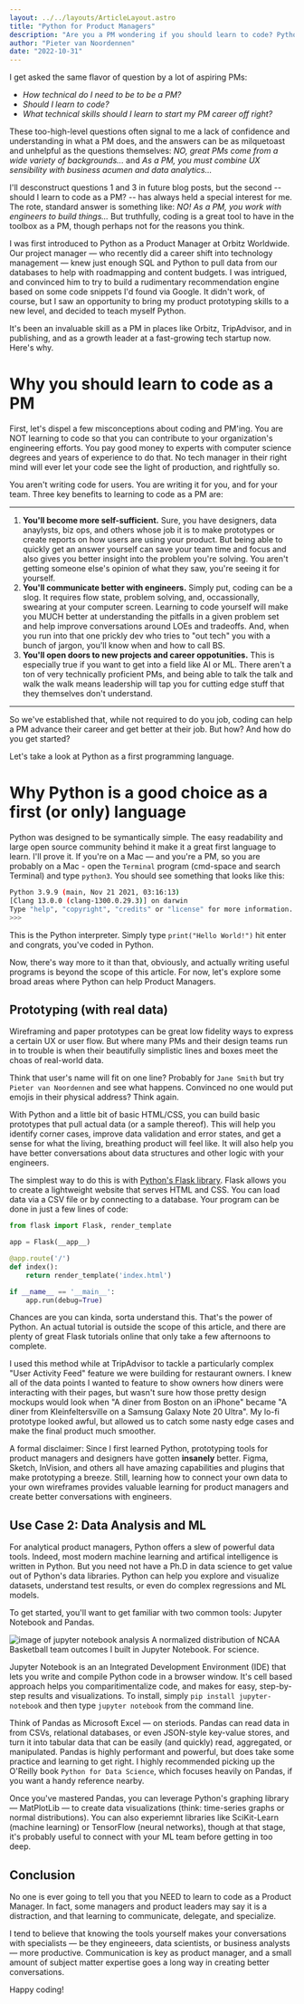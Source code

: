 ```yaml
---
layout: ../../layouts/ArticleLayout.astro
title: "Python for Product Managers"
description: "Are you a PM wondering if you should learn to code? Python is a great choice as a first language and has the versatility to aid you in a lot of PM duties, whether you are more of the test-and-learn data cruncher or looking for the next great user experience."  
author: "Pieter van Noordennen" 
date: "2022-10-31" 
---
```


I get asked the same flavor of question by a lot of aspiring PMs: 

* _How technical do I need to be to be a PM?_
* _Should I learn to code?_ 
* _What technical skills should I learn to start my PM career off right?_

These too-high-level questions often signal to me a lack of confidence and understanding in what a PM does, and the answers can be as milquetoast and unhelpful as the questions themselves: _NO, great PMs come from a wide variety of backgrounds..._ and _As a PM, you must combine UX sensibility with business acumen and data analytics..._ 

I'll desconstruct questions 1 and 3 in future blog posts, but the second -- should I learn to code as a PM? -- has always held a special interest for me. The rote, standard answer is something like: _NO! As a PM, you work with engineers to build things..._ But truthfully, coding is a great tool to have in the toolbox as a PM, though perhaps not for the reasons you think. 

I was first introduced to Python as a Product Manager at Orbitz Worldwide. Our project manager — who recently did a career shift into technology management — knew just enough SQL and Python to pull data from our databases to help with roadmapping and content budgets. I was intrigued, and convinced him to try to build a rudimentary recommendation engine based on some code snippets I'd found via Google. It didn't work, of course, but I saw an opportunity to bring my product prototyping skills to a new level, and decided to teach myself Python. 

It's been an invaluable skill as a PM in places like Orbitz, TripAdvisor, and in publishing, and as a growth leader at a fast-growing tech startup now. Here's why. 

# Why you should learn to code as a PM
First, let's dispel a few misconceptions about coding and PM'ing. You are NOT learning to code so that you can contribute to your organization's engineering efforts. You pay good money to experts with computer science degrees and years of experience to do that. No tech manager in their right mind will ever let your code see the light of production, and rightfully so. 

You aren't writing code for users. You are writing it for you, and for your team. Three key benefits to learning to code as a PM are: 

---
1. **You'll become more self-sufficient.** Sure, you have designers, data anaylysts, biz ops, and others whose job it is to make prototypes or create reports on how users are using your product. But being able to quickly get an answer yourself can save your team time and focus and also gives you better insight into the problem you're solving. You aren't getting someone else's opinion of what they saw, you're seeing it for yourself.  
2. **You'll communicate better with engineers.** Simply put, coding can be a slog. It requires flow state, problem solving, and, occassionally, swearing at your computer screen. Learning to code yourself will make you MUCH better at understanding the pitfalls in a given problem set and help improve conversations around LOEs and tradeoffs. And, when you run into that one prickly dev who tries to "out tech" you with a bunch of jargon, you'll know when and how to call BS. 
3. **You'll open doors to new projects and career oppotunities.** This is especially true if you want to get into a field like AI or ML. There aren't a ton of very technically proficient PMs, and being able to talk the talk and walk the walk means leadership will tap you for cutting edge stuff that they themselves don't understand. 
---

So we've established that, while not required to do you job, coding can help a PM advance their career and get better at their job. But how? And how do you get started? 

Let's take a look at Python as a first programming language. 

# Why Python is a good choice as a first (or only) language
Python was designed to be symantically simple. The easy readability and large open source community behind it make it a great first language to learn. I'll prove it. If you're on a Mac — and you're a PM, so you are probably on a Mac - open the `Terminal` program (cmd-space and search Terminal) and type `python3`. You should see something that looks like this:  

``` bash
Python 3.9.9 (main, Nov 21 2021, 03:16:13) 
[Clang 13.0.0 (clang-1300.0.29.3)] on darwin
Type "help", "copyright", "credits" or "license" for more information.
>>> 
```

This is the Python interpreter. Simply type `print("Hello World!")` hit enter and congrats, you've coded in Python. 

Now, there's way more to it than that, obviously, and actually writing useful programs is beyond the scope of this article. For now, let's explore some broad areas where Python can help Product Managers. 

## Prototyping (with real data)
Wireframing and paper prototypes can be great low fidelity ways to express a certain UX or user flow. But where many PMs and their design teams run in to trouble is when their beautifully simplistic lines and boxes meet the choas of real-world data. 

Think that user's name will fit on one line? Probably for `Jane Smith` but try `Pieter van Noordennen` and see what happens. Convinced no one would put emojis in their physical address? Think again. 

With Python and a little bit of basic HTML/CSS, you can build basic prototypes that pull actual data (or a sample thereof). This will help you identify corner cases, improve data validation and error states, and get a sense for what the living, breathing product will feel like. It will also help you have better conversations about data structures and other logic with your engineers. 

The simplest way to do this is with [Python's Flask library](https://flask.palletsprojects.com/en/2.2.x/). Flask allows you to create a lightweight website that serves HTML and CSS. You can load data via a CSV file or by connecting to a database. Your program can be done in just a few lines of code: 

```python
from flask import Flask, render_template

app = Flask(__app__)

@app.route('/')
def index(): 
    return render_template('index.html')

if __name__ == '__main__': 
    app.run(debug=True)
```

Chances are you can kinda, sorta understand this. That's the power of Python. An actual tutorial is outside the scope of this article, and there are plenty of great Flask tutorials online that only take a few afternoons to complete. 

I used this method while at TripAdvisor to tackle a particularly complex "User Activity Feed" feature we were building for restaurant owners. I knew all of the data points I wanted to feature to show owners how diners were interacting with their pages, but wasn't sure how those pretty design mockups would look when "A diner from Boston on an iPhone" became "A diner from Kleinfeltersville on a Samsung Galaxy Note 20 Ultra". My lo-fi prototype looked awful, but allowed us to catch some nasty edge cases and make the final product much smoother. 

A formal disclaimer: Since I first learned Python, prototyping tools for product managers and designers have gotten **insanely** better. Figma, Sketch, InVision, and others all have amazing capabilities and plugins that make prototyping a breeze. Still, learning how to connect your own data to your own wireframes provides valuable learning for product managers and create better conversations with engineers.  

## Use Case 2: Data Analysis and ML 
For analytical product managers, Python offers a slew of powerful data tools. Indeed, most modern machine learning and artifical intelligence is written in Python. But you need not have a Ph.D in data science to get value out of Python's data libraries. Python can help you explore and visualize datasets, understand test results, or even do complex regressions and ML models. 

To get started, you'll want to get familiar with two common tools: Jupyter Notebook and Pandas. 

![image of jupyter notebook analysis](/images/posts/jupyter-ncaa.png)
A normalized distribution of NCAA Basketball team outcomes I built in Jupyter Notebook. For science.

Jupyter Notebook is an an Integrated Development Environment (IDE) that lets you write and compile Python code in a browser window. It's cell based approach helps you comparitimentalize code, and makes for easy, step-by-step results and visualizations. To install, simply `pip install jupyter-notebook` and then type `jupyter notebook` from the command line. 

Think of Pandas as Microsoft Excel — on steriods. Pandas can read data in from CSVs, relational databases, or even JSON-style key-value stores, and turn it into tabular data that can be easily (and quickly) read, aggregated, or manipulated. Pandas is highly performant and powerful, but does take some practice and learning to get right. I highly recommended picking up the O'Reilly book `Python for Data Science`, which focuses heavily on Pandas, if you want a handy reference nearby. 

Once you've mastered Pandas, you can leverage Python's graphing library — MatPlotLib — to create data visualizations (think: time-series graphs or normal distributions). You can also experiemnt libraries like SciKit-Learn (machine learning) or TensorFlow (neural networks), though at that stage, it's probably useful to connect with your ML team before getting in too deep. 

## Conclusion 
No one is ever going to tell you that you NEED to learn to code as a Product Manager. In fact, some managers and product leaders may say it is a distraction, and that learning to communicate, delegate, and specialize. 

I tend to believe that knowing the tools yourself makes your conversations with specialists — be they engineeers, data scientists, or business analysts — more productive. Communication is key as product manager, and a small amount of subject matter expertise goes a long way in creating better conversations. 

Happy coding! 
